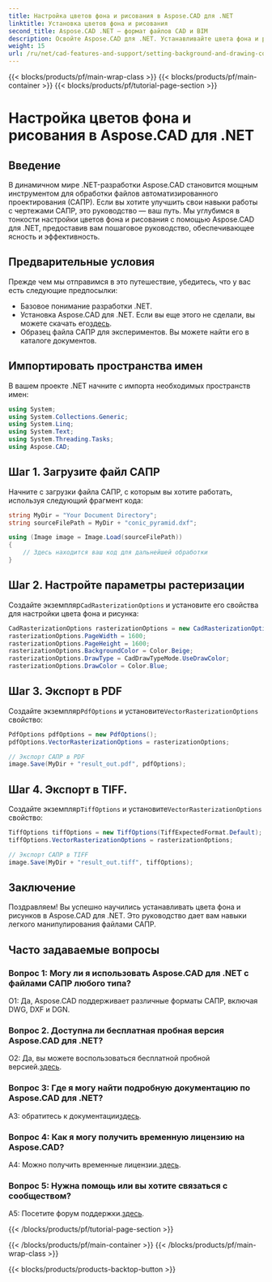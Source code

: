 ```yaml
---
title: Настройка цветов фона и рисования в Aspose.CAD для .NET
linktitle: Установка цветов фона и рисования
second_title: Aspose.CAD .NET — формат файлов CAD и BIM
description: Освойте Aspose.CAD для .NET. Устанавливайте цвета фона и рисования без особых усилий. Следуйте нашему пошаговому руководству.
weight: 15
url: /ru/net/cad-features-and-support/setting-background-and-drawing-colors/
---
```


{{< blocks/products/pf/main-wrap-class >}}
{{< blocks/products/pf/main-container >}}
{{< blocks/products/pf/tutorial-page-section >}}

# Настройка цветов фона и рисования в Aspose.CAD для .NET

## Введение

В динамичном мире .NET-разработки Aspose.CAD становится мощным инструментом для обработки файлов автоматизированного проектирования (САПР). Если вы хотите улучшить свои навыки работы с чертежами САПР, это руководство — ваш путь. Мы углубимся в тонкости настройки цветов фона и рисования с помощью Aspose.CAD для .NET, предоставив вам пошаговое руководство, обеспечивающее ясность и эффективность.

## Предварительные условия

Прежде чем мы отправимся в это путешествие, убедитесь, что у вас есть следующие предпосылки:

- Базовое понимание разработки .NET.
-  Установка Aspose.CAD для .NET. Если вы еще этого не сделали, вы можете скачать его[здесь](https://releases.aspose.com/cad/net/).
- Образец файла САПР для экспериментов. Вы можете найти его в каталоге документов.

## Импортировать пространства имен

В вашем проекте .NET начните с импорта необходимых пространств имен:

```csharp
using System;
using System.Collections.Generic;
using System.Linq;
using System.Text;
using System.Threading.Tasks;
using Aspose.CAD;
```

## Шаг 1. Загрузите файл САПР

Начните с загрузки файла САПР, с которым вы хотите работать, используя следующий фрагмент кода:

```csharp
string MyDir = "Your Document Directory";
string sourceFilePath = MyDir + "conic_pyramid.dxf";

using (Image image = Image.Load(sourceFilePath))
{
    // Здесь находится ваш код для дальнейшей обработки
}
```

## Шаг 2. Настройте параметры растеризации

 Создайте экземпляр`CadRasterizationOptions` и установите его свойства для настройки цвета фона и рисунка:

```csharp
CadRasterizationOptions rasterizationOptions = new CadRasterizationOptions();
rasterizationOptions.PageWidth = 1600;
rasterizationOptions.PageHeight = 1600;
rasterizationOptions.BackgroundColor = Color.Beige;
rasterizationOptions.DrawType = CadDrawTypeMode.UseDrawColor;
rasterizationOptions.DrawColor = Color.Blue;
```

## Шаг 3. Экспорт в PDF

 Создайте экземпляр`PdfOptions` и установите`VectorRasterizationOptions` свойство:

```csharp
PdfOptions pdfOptions = new PdfOptions();
pdfOptions.VectorRasterizationOptions = rasterizationOptions;

// Экспорт САПР в PDF
image.Save(MyDir + "result_out.pdf", pdfOptions);
```

## Шаг 4. Экспорт в TIFF.

 Создайте экземпляр`TiffOptions` и установите`VectorRasterizationOptions` свойство:

```csharp
TiffOptions tiffOptions = new TiffOptions(TiffExpectedFormat.Default);
tiffOptions.VectorRasterizationOptions = rasterizationOptions;

// Экспорт САПР в TIFF
image.Save(MyDir + "result_out.tiff", tiffOptions);
```

## Заключение

Поздравляем! Вы успешно научились устанавливать цвета фона и рисунков в Aspose.CAD для .NET. Это руководство дает вам навыки легкого манипулирования файлами САПР.

## Часто задаваемые вопросы

### Вопрос 1: Могу ли я использовать Aspose.CAD для .NET с файлами САПР любого типа?

О1: Да, Aspose.CAD поддерживает различные форматы САПР, включая DWG, DXF и DGN.

### Вопрос 2. Доступна ли бесплатная пробная версия Aspose.CAD для .NET?

 О2: Да, вы можете воспользоваться бесплатной пробной версией.[здесь](https://releases.aspose.com/).

### Вопрос 3: Где я могу найти подробную документацию по Aspose.CAD для .NET?

 A3: обратитесь к документации[здесь](https://reference.aspose.com/cad/net/).

### Вопрос 4: Как я могу получить временную лицензию на Aspose.CAD?

 A4: Можно получить временные лицензии.[здесь](https://purchase.aspose.com/temporary-license/).

### Вопрос 5: Нужна помощь или вы хотите связаться с сообществом?

 A5: Посетите форум поддержки.[здесь](https://forum.aspose.com/c/cad/19).

{{< /blocks/products/pf/tutorial-page-section >}}

{{< /blocks/products/pf/main-container >}}
{{< /blocks/products/pf/main-wrap-class >}}

{{< blocks/products/products-backtop-button >}}
